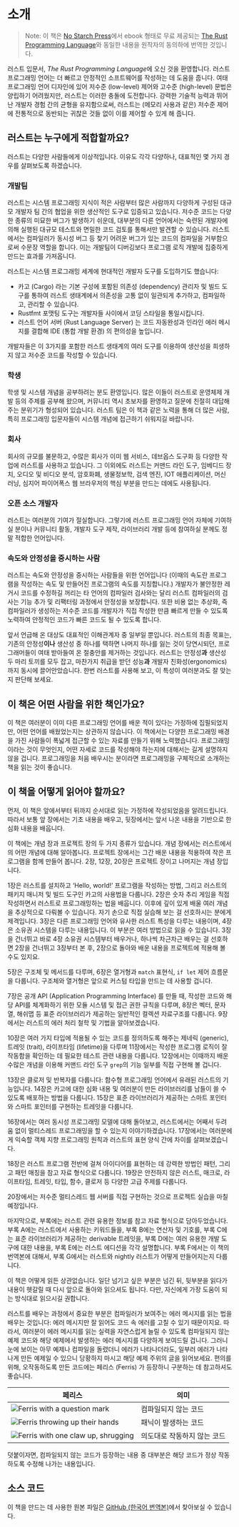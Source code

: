 # 소개

> Note: 이 책은 [No Starch Press][nsp]에서 ebook 형태로
> 무료 제공되는 [The Rust Programming Language][nsprust]와
> 동일한 내용을 원작자의 동의하에 번역한 것입니다.

[nsprust]: https://nostarch.com/rust-programming-language-2nd-edition
[nsp]: https://nostarch.com/

러스트 입문서, *The Rust Programming Language*에 오신 것을 환영합니다.
러스트 프로그래밍 언어는 더 빠르고 안정적인 소프트웨어를 작성하는 데 도움을
줍니다. 여태 프로그래밍 언어 디자인에 있어 저수준 (low-level) 제어와 고수준
(high-level) 문법은 양립하기 어려웠지만, 러스트는 이러한 충돌에 도전합니다.
강력한 기술적 능력과 뛰어난 개발자 경험 간의 균형을 유지함으로써, 러스트는
(메모리 사용과 같은) 저수준 제어에 전통적으로 동반되는 귀찮은 것들
없이 이를 제어할 수 있게 해 줍니다.

## 러스트는 누구에게 적합할까요?

러스트는 다양한 사람들에게 이상적입니다. 이유도 각각 다양하나,
대표적인 몇 가지 경우를 살펴보도록 하겠습니다.

### 개발팀

러스트는 시스템 프로그래밍 지식이 적은 사람부터 많은 사람까지 다양하게
구성된 대규모 개발자 팀 간의 협업을 위한 생산적인 도구로 입증되고
있습니다. 저수준 코드는 다양한 종류의 미묘한 버그가 발생하기 쉬운데,
대부분의 다른 언어에서는 숙련된 개발자에 의해 실행된 대규모 테스트와
면밀한 코드 검토를 통해서만 발견할 수 있습니다. 러스트에서는 컴파일러가
동시성 버그 등 찾기 어려운 버그가 있는 코드의 컴파일을 거부함으로써
수문장 역할을 합니다. 이는 개발팀이 디버깅보다 프로그램 로직 개발에
집중하게 만드는 효과를 가져옵니다.

러스트는 시스템 프로그래밍 세계에 현대적인 개발자 도구를 도입하기도 했습니다:

* 카고 (Cargo) 라는 기본 구성에 포함된 의존성 (dependency) 관리자 및 빌드
  도구를 통하여 러스트 생태계에서 의존성을 고통 없이 일관되게 추가하고,
  컴파일하고, 관리할 수 있습니다.
* Rustfmt 포맷팅 도구는 개발자들 사이에서 코딩 스타일을
  통일시킵니다.
* 러스트 언어 서버 (Rust Language Server) 는 코드 자동완성과
  인라인 에러 메시지를 결합해 IDE (통합 개발 환경) 의 편의성을 높입니다.

개발자들은 이 3가지를 포함한 러스트 생태계의 여러 도구를 이용하여
생산성을 희생하지 않고 저수준 코드를 작성할 수 있습니다.

### 학생

학생 및 시스템 개념을 공부하려는 분도 환영입니다.
많은 이들이 러스트로 운영체제 개발 등의 주제를 공부해 왔으며,
커뮤니티 역시 초보자를 환영하고 질문에 친절히 대답해 주는
분위기가 형성되어 있습니다. 러스트 팀은 이 책과 같은 노력을 통해
더 많은 사람, 특히 프로그래밍 입문자들이 시스템 개념에 접근하기
쉬워지길 바랍니다.

### 회사

회사의 규모를 불문하고, 수많은 회사가 이미 웹 서비스,
데브옵스 도구화 등 다양한 작업에 러스트를 사용하고 있습니다.
그 이외에도 러스트는 커맨드 라인 도구, 임베디드 장치, 오디오 및 비디오 분석,
암호화폐, 생물정보학, 검색 엔진, IOT 애플리케이션, 머신 러닝,
심지어 파이어폭스 웹 브라우저의 핵심 부분을 만드는 데에도 사용됩니다.

### 오픈 소스 개발자

러스트는 여러분의 기여가 절실합니다.
그렇기에 러스트 프로그래밍 언어 자체에 기여하실 분이나 커뮤니티 활동,
개발자 도구 제작, 라이브러리 개발 등에 참여하실 분께도 정말 적합한 언어입니다.

### 속도와 안정성을 중시하는 사람

러스트는 속도와 안정성을 중시하는 사람들을 위한 언어입니다
(이때의 속도란 프로그램을 작성하는 속도 및 만들어진 프로그램의
속도를 지칭합니다.) 개발자가 불안정한 레거시 코드를 수정하길 꺼리는
타 언어의 컴파일러 검사와는 달리 러스트 컴파일러의 검사는
기능 추가 및 리팩터링 과정에서 안정성을 보장합니다.
또한 비용 없는 추상화, 즉 컴파일러가 생성하는 저수준 코드를
개발자가 직접 작성한 만큼 빠르게 만들 수 있도록 노력하여
안정적인 코드가 빠른 코드도 될 수 있도록 합니다.

앞서 언급해 온 대상도 대표적인 이해관계자 중 일부일 뿐입니다. 러스트의 최종 목표는,
기존의 안정성**이나** 생산성 중 하나를 택하면 나머지 하나를 잃는 것이 당연시되던, 프로그래머들이
여태 받아들여 온 절충안를 제거하는 것입니다. 러스트는 안정성**과**  생산성 두 마리 토끼를 모두 잡고,
마찬가지 취급을 받던 성능**과** 개발자 친화성(ergonomics)까지 동시에 끌어안았습니다.
한번 러스트를 사용해 보고, 이 특성이 여러분과도 잘 맞는지 판단해 보세요.

## 이 책은 어떤 사람을 위한 책인가요?

이 책은 여러분이 이미 다른 프로그래밍 언어를 배운 적이 있다는 가정하에
집필되었지만, 어떤 언어를 배웠었는지는 상관하지 않습니다. 이 책에서는 다양한
프로그래밍 배경을 가진 사람들이 폭넓게 접근할 수 있는 자료를 만들기 위해
노력했습니다. 프로그래밍이라는 것이 무엇인지, 어떤 자세로 코드를 작성해야
하는지에 대해서는 길게 설명하지 않을 겁니다. 프로그래밍을 처음 배우시는 분이라면
프로그래밍을 구체적으로 소개하는 책을 읽는 것이 좋습니다.

## 이 책을 어떻게 읽어야 할까요?

먼저, 이 책은 앞에서부터 뒤까지 순서대로
읽는 가정하에 작성되었음을 알려드립니다.
따라서 보통 앞 장에서는 기초 내용을 배우고,
뒷장에서는 앞서 나온 내용을 기반으로 한 심화 내용을 배웁니다.

이 책에는 개념 장과 프로젝트 장의 두 가지 종류가 있습니다. 개념
장에서는 러스트에서의 어떤 개념에 대해 알아봅니다. 프로젝트 장에서는
그간 배운 내용을 적용하여 작은 프로그램을 함께 만들어 봅니다. 2장,
12장, 20장은 프로젝트 장이고 나머지는 개념 장입니다.

1장은 러스트를 설치하고 ‘Hello, world!’ 프로그램을 작성하는 방법,
그리고 러스트의 패키지 매니저 및 빌드 도구인 카고의 사용법을 다룹니다.
2장은 숫자 추리 게임을 직접 작성하면서 러스트로 프로그래밍하는 법을 배웁니다.
이후에 깊이 있게 배울 여러 개념을 추상적으로 다뤄볼 수 있습니다.
자기 손으로 직접 실습해 보는 걸 선호하시는 분에게 제격입니다.
3장은 다른 프로그래밍 언어와 유사한 러스트 특성을 다루는 내용이며,
4장은 소유권 시스템을 다루는 내용입니다.
이 부분은 여러 방법으로 읽을 수 있습니다.
3장을 건너뛰고 바로 4장 소유권 시스템부터 배우거나,
하나씩 차근차근 배우는 걸 선호하면 2장을 건너뛰고 3장부터 본 후,
2장으로 돌아와 배운 내용을 프로젝트에 적용해 볼 수도 있지요.

5장은 구조체 및 메서드를 다루며,
6장은 열거형과 `match` 표현식, `if let` 제어 흐름문을 다룹니다.
구조체와 열거형은 앞으로 커스텀 타입을 만드는 데 사용할 겁니다.

7장은 공개 API (Application Programming Interface) 를 만들 때,
작성한 코드와 해당 API를 체계화하기 위한 모듈 시스템 및 접근 권한 규칙을 다루며,
8장은 벡터, 문자열, 해쉬맵 등 표준 라이브러리가
제공하는 일반적인 컬렉션 자료구조를 다룹니다.
9장에서는 러스트의 에러 처리 철학 및 기법을 알아보겠습니다.

10장은 여러 가지 타입에 적용될 수 있는 코드를 정의하도록 해주는
제네릭 (generic), 트레잇 (trait), 라이프타임 (lifetime)을 다루며
11장에서는 작성한 프로그램 로직이 잘 작동함을
확인하는 데 필요한 테스트 관련 내용을 다룹니다.
12장에서는 이때까지 배운 수많은 개념을 이용해
커맨드 라인 도구 `grep`의 기능 일부를
직접 구현해 볼 겁니다.

13장은 클로저 및 반복자를 다룹니다: 함수형 프로그래밍 언어에서 유래된
러스트의 기능입니다. 14장은 카고에 대한 심화 내용 및 여러분이 만든
라이브러리를 남들이 쓸 수 있도록 배포하는 방법을 다룹니다.
15장은 표준 라이브러리가 제공하는 스마트 포인터와
스마트 포인터를 구현하는 트레잇을 다룹니다.

16장에서는 여러 동시성 프로그래밍 모델에 대해 돌아보고, 러스트에서는
어째서 두려움 없이 멀티스레드 프로그래밍을 할 수 있는지 이야기하겠습니다.
17장에서는 여러분에게 익숙할 객체 지향 프로그래밍 원칙과
러스트의 표현 양식 간에 차이를 살펴보겠습니다.

18장은 러스트 프로그램 전반에 걸쳐 아이디어를 표현하는 데 강력한
방법인 패턴, 그리고 패턴 매칭을 참고 자료 형식으로 다룹니다.
19장은 안전하지 않은 러스트, 매크로, 라이프타임, 트레잇, 타입, 함수,
클로저 등 다양한 고급 주제를 다룹니다.

20장에서는 저수준 멀티스레드 웹 서버를 직접 구현하는 것으로
프로젝트 실습을 마칠 예정입니다.

마지막으로, 부록에는 러스트 관련 유용한 정보를 참고 자료
형식으로 담아두었습니다. 부록 A에는 러스트에서 사용하는 키워드들을,
부록 B에는 연산자 및 기호를, 부록 C에는 표준 라이브러리가
제공하는 derivable 트레잇을, 부록 D에는 여러 유용한 개발 도구에 대한 내용을,
부록 E에는 러스트 에디션을 각각 설명합니다. 부록 F에서는
이 책의 번역본에 대해서, 부록 G에서는 러스트와 nightly 러스트가
어떻게 만들어지는지 다룹니다.

이 책은 어떻게 읽든 상관없습니다. 일단 넘기고 싶은 부분은 넘긴 뒤,
뒷부분을 읽다가 내용이 헷갈릴 때 다시 앞으로 돌아와 읽으셔도 됩니다.
다만, 자신에게 가장 도움이 되는 방식대로 읽으시길 권합니다.

<span id="ferris"></span>

러스트를 배우는 과정에서 중요한 부분은 컴파일러가 보여주는 에러 메시지를 읽는 법을
배우는 것입니다: 에러 메시지만 잘 읽어도 코드 속 에러를 고칠 수 있기 때문이지요.
따라서, 여러분이 에러 메시지를 읽는 실력을 자연스럽게 늘릴 수 있도록 컴파일되지
않는 예제 코드와 해당 예제에서 발생하는 에러 메시지를 다양하게 보여드릴 겁니다.
그러니 눈에 보이는 아무 예제나 컴파일을 돌렸더니 에러가 나타나더라도,
일부러 에러가 나타나게 만든 예제일 수 있으니 당황하지 마시고 해당 예제 주위의 글을 읽어보세요.
편의를 위해, 오작동하도록 만든 코드에는 페리스 (Ferris) 가 등장하니 구분하는 데 참고하셔도 좋습니다.

| 페리스                                                                                                           | 의미                                          |
|------------------------------------------------------------------------------------------------------------------|---------------------------|
| <img src="img/ferris/does_not_compile.svg" class="ferris-explain" alt="Ferris with a question mark"/>            | 컴파일되지 않는 코드        |
| <img src="img/ferris/panics.svg" class="ferris-explain" alt="Ferris throwing up their hands"/>                   | 패닉이 발생하는 코드        |
| <img src="img/ferris/not_desired_behavior.svg" class="ferris-explain" alt="Ferris with one claw up, shrugging"/> | 의도대로 작동하지 않는 코드 |

덧붙이자면, 컴파일되지 않는 코드가 등장하는 내용 중 대부분은
해당 코드가 정상 작동하도록 수정해 나가는 내용입니다.

## 소스 코드

이 책을 만드는 데 사용한 원본 파일은
[GitHub (한국어 번역본)][translated_book]에서 찾아보실 수 있습니다.

[translated_book]: https://github.com/rust-kr/doc.rust-kr.org/tree/master/src
